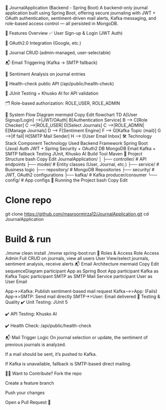 🧠 JournalApplication (Backend - Spring Boot)
A backend-only journal application built using Spring Boot, offering secure journaling with JWT + OAuth authentication, sentiment-driven mail alerts, Kafka messaging, and role-based access control — all persisted in MongoDB.

🚦 Features Overview
✅ User Sign-up & Login (JWT Auth)

🔐 OAuth2.0 Integration (Google, etc.)

📓 Journal CRUD (admin-managed, user-selectable)

📬 Email Triggering (Kafka → SMTP fallback)

🧠 Sentiment Analysis on journal entries

📡 Health-check public API (/api/public/health-check)

🧪 JUnit Testing + Khusko AI for API validation

🗂️ Role-based authorization: ROLE_USER, ROLE_ADMIN

🔄 System Flow Diagram
mermaid
Copy
Edit
flowchart TD
    A[User Signup/Login] -->|JWT/OAuth| B[Authentication Service]
    B --> C[Role Checker]
    C -->|ROLE_USER| D[Select Journals]
    C -->|ROLE_ADMIN| E[Manage Journals]
    D --> F[Sentiment Engine]
    F --> G[Kafka Topic (mail)]
    G -->|If fail| H[SMTP Mail Sender]
    H --> I[User Email Inbox]
🛠️ Technology Stack
Component	Technology Used
Backend Framework	Spring Boot (Java)
Auth	JWT + Spring Security + OAuth2
DB	MongoDB
Email	Kafka + SMTP fallback
Testing	JUnit, Khusko AI
Build Tool	Maven
📁 Project Structure
bash
Copy
Edit
JournalApplication/
│
├── controller/          # API endpoints
├── model/               # Entity classes (User, Journal, etc.)
├── service/             # Business logic
├── repository/          # MongoDB Repositories
├── security/            # JWT, OAuth2 configurations
├── kafka/               # Kafka producer/consumer
└── config/              # App configs
🚀 Running the Project
bash
Copy
Edit
# Clone repo
git clone https://github.com/masroormirza12/JournalApplication.git
cd JournalApplication

# Build & run
./mvnw clean install
./mvnw spring-boot:run
🔑 Roles & Access
Role	Access
Admin	Full CRUD on journals, view all users
User	View/select journals, sentiment analysis, receive alerts
📬 Email Architecture
mermaid
Copy
Edit
sequenceDiagram
  participant App as Spring Boot App
  participant Kafka as Kafka Topic
  participant SMTP as SMTP Mail Service
  participant User as User Email

  App->>Kafka: Publish sentiment-based mail request
  Kafka-->>App: (Fails)
  App->>SMTP: Send mail directly
  SMTP->>User: Email delivered
🧪 Testing & Quality
✔️ Unit Testing: JUnit 5

✔️ API Testing: Khusko AI

✔️ Health Check: /api/public/health-check

📬 Mail Trigger Logic
On journal selection or update, the sentiment of previous journals is analyzed.

If a mail should be sent, it’s pushed to Kafka.

If Kafka is unavailable, fallback is SMTP-based direct mailing.

🧑‍💻 Want to Contribute?
Fork the repo

Create a feature branch

Push your changes

Open a Pull Request 🚀
